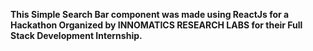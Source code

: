 **This Simple Search Bar component was made using ReactJs for a Hackathon Organized by INNOMATICS RESEARCH LABS for their Full Stack Development Internship.**
